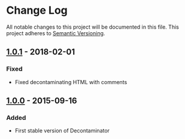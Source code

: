 # Change Log
All notable changes to this project will be documented in this file. This
project adheres to [Semantic Versioning](http://semver.org/).

## [1.0.1] - 2018-02-01
### Fixed
- Fixed decontaminating HTML with comments

## [1.0.0] - 2015-09-16
### Added
- First stable version of Decontaminator

[1.0.1]: https://github.com/altmetric/decontaminator/releases/tag/v1.0.1
[1.0.0]: https://github.com/altmetric/decontaminator/releases/tag/v1.0.0
